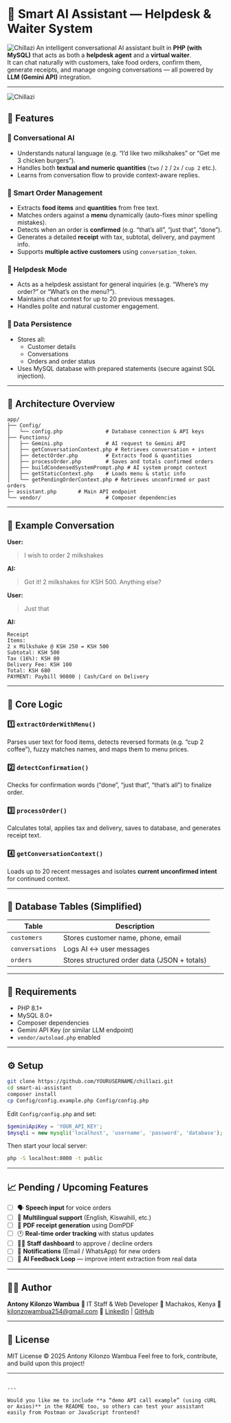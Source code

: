 
# 🤖 Smart AI Assistant — Helpdesk & Waiter System
 ![Chillazi](screenshots/homepage.png)
An intelligent conversational AI assistant built in **PHP (with MySQL)** that acts as both a **helpdesk agent** and a **virtual waiter**.  
It can chat naturally with customers, take food orders, confirm them, generate receipts, and manage ongoing conversations — all powered by **LLM (Gemini API)** integration.

---
 ![Chillazi](screenshots/chatpanel.png)
## 🚀 Features

### 🧠 Conversational AI
- Understands natural language (e.g. “I’d like two milkshakes” or “Get me 3 chicken burgers”).
- Handles both **textual and numeric quantities** (`two` / `2` / `2x` / `cup 2` etc.).
- Learns from conversation flow to provide context-aware replies.

### 🍔 Smart Order Management
- Extracts **food items** and **quantities** from free text.
- Matches orders against a **menu** dynamically (auto-fixes minor spelling mistakes).
- Detects when an order is **confirmed** (e.g. “that’s all”, “just that”, “done”).
- Generates a detailed **receipt** with tax, subtotal, delivery, and payment info.
- Supports **multiple active customers** using `conversation_token`.

### 💬 Helpdesk Mode
- Acts as a helpdesk assistant for general inquiries (e.g. “Where’s my order?” or “What’s on the menu?”).
- Maintains chat context for up to 20 previous messages.
- Handles polite and natural customer engagement.

### 💾 Data Persistence
- Stores all:
  - Customer details  
  - Conversations  
  - Orders and order status  
- Uses MySQL database with prepared statements (secure against SQL injection).

---

## 🧩 Architecture Overview

```text
app/
├── Config/
│   └── config.php              # Database connection & API keys
├── Functions/
│   ├── Gemini.php              # AI request to Gemini API
│   ├── getConversationContext.php # Retrieves conversation + intent
│   ├── detectOrder.php         # Extracts food & quantities
│   ├── processOrder.php        # Saves and totals confirmed orders
│   ├── buildCondensedSystemPrompt.php # AI system prompt context
│   ├── getStaticContext.php    # Loads menu & static info
│   └── getPendingOrderContext.php # Retrieves unconfirmed or past orders
├─ assistant.php       # Main API endpoint
└── vendor/                     # Composer dependencies
````

---

## 🧮 Example Conversation

**User:**

> I wish to order 2 milkshakes

**AI:**

> Got it! 2 milkshakes for KSH 500. Anything else?

**User:**

> Just that

**AI:**

```
Receipt
Items:
2 x Milkshake @ KSH 250 = KSH 500
Subtotal: KSH 500
Tax (16%): KSH 80
Delivery Fee: KSH 100
Total: KSH 680
PAYMENT: Paybill 90800 | Cash/Card on Delivery
```

---

## 🧠 Core Logic

### 1️⃣ `extractOrderWithMenu()`

Parses user text for food items, detects reversed formats (e.g. “cup 2 coffee”), fuzzy matches names, and maps them to menu prices.

### 2️⃣ `detectConfirmation()`

Checks for confirmation words (“done”, “just that”, “that’s all”) to finalize order.

### 3️⃣ `processOrder()`

Calculates total, applies tax and delivery, saves to database, and generates receipt text.

### 4️⃣ `getConversationContext()`

Loads up to 20 recent messages and isolates **current unconfirmed intent** for continued context.

---

## 🧾 Database Tables (Simplified)

| Table           | Description                                  |
| --------------- | -------------------------------------------- |
| `customers`     | Stores customer name, phone, email           |
| `conversations` | Logs AI ↔ user messages                      |
| `orders`        | Stores structured order data (JSON + totals) |

---

## 🧱 Requirements

* PHP 8.1+
* MySQL 8.0+
* Composer dependencies
* Gemini API Key (or similar LLM endpoint)
* `vendor/autoload.php` enabled

---

## ⚙️ Setup

```bash
git clone https://github.com/YOURUSERNAME/chillazi.git
cd smart-ai-assistant
composer install
cp Config/config.example.php Config/config.php
```

Edit `Config/config.php` and set:

```php
$geminiApiKey = 'YOUR_API_KEY';
$mysqli = new mysqli('localhost', 'username', 'password', 'database');
```

Then start your local server:

```bash
php -S localhost:8000 -t public
```

---

## 📈 Pending / Upcoming Features

* [ ] 🗣️ **Speech input** for voice orders
* [ ] 💬 **Multilingual support** (English, Kiswahili, etc.)
* [ ] 🧾 **PDF receipt generation** using DomPDF
* [ ] 🕐 **Real-time order tracking** with status updates
* [ ] 🧍‍♂️ **Staff dashboard** to approve / decline orders
* [ ] 🔔 **Notifications** (Email / WhatsApp) for new orders
* [ ] 🧩 **AI Feedback Loop** — improve intent extraction from real data

---

## 🧑‍💻 Author

**Antony Kilonzo Wambua**
💼 IT Staff & Web Developer
📍 Machakos, Kenya
📧 [kilonzowambua254@gmail.com](mailto:kilonzowambua254@gmail.com)
🔗 [LinkedIn](https://www.linkedin.com/in/antony-wambua-293459265/) | [GitHub](https://github.com/AKW254)

---

## 📝 License

MIT License © 2025 Antony Kilonzo Wambua
Feel free to fork, contribute, and build upon this project!

---

```

---

Would you like me to include **a “demo API call example” (using cURL or Axios)** in the README too, so others can test your assistant easily from Postman or JavaScript frontend?
```
